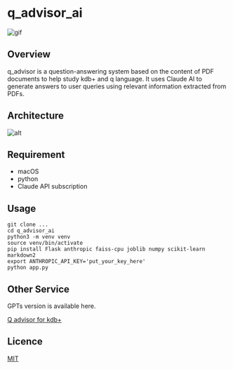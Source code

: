# q_advisor_ai

![gif](https://github.com/ny000815/q_advisor_ai/images/q_ad.gif)

## Overview

q_advisor is a question-answering system based on the content of PDF documents to help study kdb+ and q language. It uses Claude AI to generate answers to user queries using relevant information extracted from PDFs.

## Architecture

![alt](https://github.com/ny000815/q_advisor_ai/images/architecture.png)

## Requirement

- macOS
- python
- Claude API subscription

## Usage

```
git clone ...
cd q_advisor_ai
python3 -m venv venv
source venv/bin/activate
pip install Flask anthropic faiss-cpu joblib numpy scikit-learn markdown2
export ANTHROPIC_API_KEY='put_your_key_here'
python app.py
```

## Other Service

GPTs version is available here.

[Q advisor for kdb+](https://chatgpt.com/g/g-xsRgQV9lF-q-advisor-for-kdb)

## Licence

[MIT](https://github.com/ny000815/q_advisor_ai/LICENSE)
